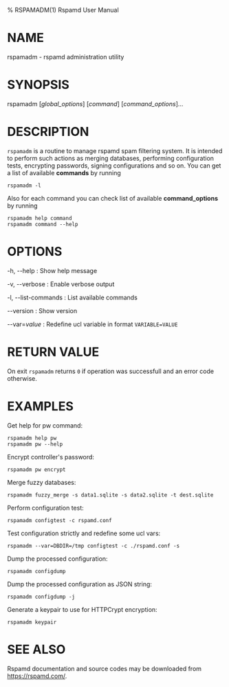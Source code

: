 % RSPAMADM(1) Rspamd User Manual

# NAME

rspamadm - rspamd administration utility

# SYNOPSIS

rspamadm [*global_options*] [*command*] [*command_options*]...

# DESCRIPTION

`rspamadm` is a routine to manage rspamd spam filtering system. It is intended to perform
such actions as merging databases, performing configuration tests, encrypting passwords,
signing configurations and so on. You can get a list of available **commands** by running

    rspamadm -l

Also for each command you can check list of available **command_options** by running

    rspamadm help command
    rspamadm command --help
    

# OPTIONS

-h, \--help
:   Show help message

-v, \--verbose
:   Enable verbose output

-l, \--list-commands
:   List available commands

\--version
:   Show version

\--var=*value*
:   Redefine ucl variable in format `VARIABLE=VALUE`

# RETURN VALUE

On exit `rspamadm` returns `0` if operation was successfull and an error code otherwise.

# EXAMPLES

Get help for pw command:

    rspamadm help pw
    rspamadm pw --help

Encrypt controller's password:

    rspamadm pw encrypt

Merge fuzzy databases:

    rspamadm fuzzy_merge -s data1.sqlite -s data2.sqlite -t dest.sqlite

Perform configuration test:

    rspamadm configtest -c rspamd.conf

Test configuration strictly and redefine some ucl vars:

    rspamadm --var=DBDIR=/tmp configtest -c ./rspamd.conf -s


Dump the processed configuration:

    rspamadm configdump

Dump the processed configuration as JSON string:

    rspamadm configdump -j

Generate a keypair to use for HTTPCrypt encryption:

    rspamadm keypair

# SEE ALSO

Rspamd documentation and source codes may be downloaded from
<https://rspamd.com/>.